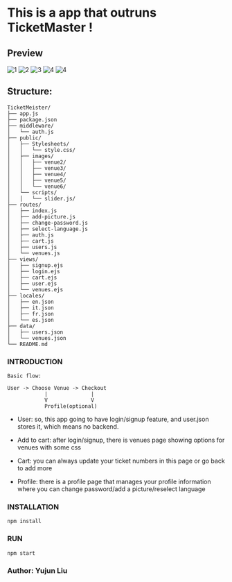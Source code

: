 # This is a app that outruns TicketMaster !

## Preview

![1](assets/preview1.jpg)
![2](assets/preview2.jpg)
![3](assets/preview3.jpg)
![4](assets/preview4.jpg)
![4](assets/preview5.jpg)

## Structure: 

```
TicketMeister/
├── app.js
├── package.json
├── middleware/
│   └── auth.js
├── public/
│   ├── Stylesheets/
│   │   └── style.css/
│   ├── images/
│   │   ├── venue2/
│   │   ├── venue3/
│   │   ├── venue4/
│   │   ├── venue5/
│   │   └── venue6/
│   └── scripts/
│   │   └── slider.js/
├── routes/
│   ├── index.js
│   ├── add-picture.js
│   ├── change-password.js
│   ├── select-language.js
│   ├── auth.js
│   ├── cart.js
│   ├── users.js
│   └── venues.js
├── views/
│   ├── signup.ejs
│   ├── login.ejs
│   ├── cart.ejs
│   ├── user.ejs
│   └── venues.ejs
├── locales/
│   ├── en.json
│   ├── it.json
│   ├── fr.json
│   └── es.json
├── data/
│   ├── users.json
│   └── venues.json
└── README.md
```
### INTRODUCTION

```
Basic flow: 

User -> Choose Venue -> Checkout
            |              |
            V              V
            Profile(optional)
```

- User: so, this app going to have login/signup feature, and user.json stores it, which means no backend.

- Add to cart: after login/signup, there is venues page showing options for venues with some css 

- Cart: you can always update your ticket numbers in this page or go back to add more

- Profile: there is a profile page that manages your profile information where you can change password/add a picture/reselect language

### INSTALLATION

```
npm install
```

### RUN

```
npm start
```

### Author: Yujun Liu